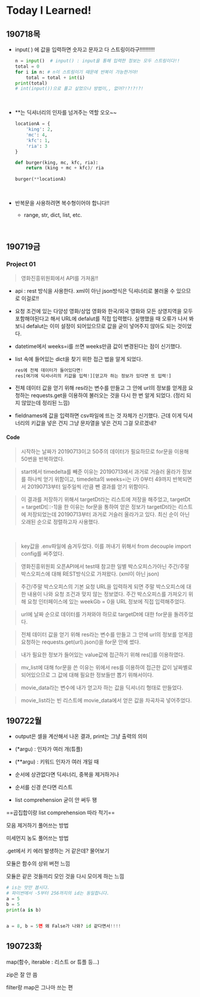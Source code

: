 # Today I Learned!

## 190718목

- input( ) 에 값을 입력하면 숫자고 문자고 다 스트링이라구!!!!!!!!!!

  ```python
  n = input()  # input() : input을 통해 입력한 정보는 모두 스트링이다!!
  total = 0
  for i in n: # n이 스트링이기 때문에 반복이 가능한거야!
      total = total + int(i)
  print(total)
  # int(input())으로 풀고 싶었으나 방법이,, 없어?!?!?!?!
  ```

  <br>

- **는 딕셔너리의 인자를 넘겨주는 역할 오오~~

  ```python
  locationA = {
      'king': 2,
      'mc': 4,
      'kfc': 1,
      'ria': 3
  }
  
  def burger(king, mc, kfc, ria):
      return (king + mc + kfc)/ ria
      
  burger(**locationA) 
  ```

  <br>

- 반복문을 사용하려면 복수형이어야 합니다!!

  - range, str, dict, list, etc.

<br>

## 190719금

### Project 01

> 영화진흥위원회에서 API를 가져옴!!

- api : rest 방식을 사용한다. xml이 아닌 json방식은 딕셔너리로 불러올 수 있으므로 이걸로!!

- 요청 조건에 있는 다양성 영화/상업 영화와 한국/외국 영화와 모든 상영지역을 모두 포함해야된다고 해서 URL에 defalut를 직접 입력했다. 실행했을 때 오류가 나서 봐보니 defalut는 이미 설정이 되어있으므로 값을 굳이 넣어주지 않아도 되는 것이었다.

- datetime에서 weeks=i를 쓰면 weeks만큼 값이 변경된다는 점이 신기했다.

- list 속에 들어있는 dict을 찾기 위한 접근 법을 알게 되었다.

  ```python
  res에 전체 데이터가 들어있다면!
  res[여기에 딕셔너리의 키값을 입력!][얻고자 하는 정보가 있다면 또 입력!]
  ```

- 전체 데이터 값을 얻기 위해 res라는 변수를 만들고 그 안에 url의 정보를 얻게끔 요청하는 requests.get을 이용하여 불러오는 것을 다시 한 번 알게 되었다. (정리 되지 않았는데 정리된 느낌)

- fieldnames에 값을 입력하면 csv파일에 뜨는 것 자체가 신기했다. 근데 이게 딕셔너리의 키값을 넣은 건지 그냥 문자열을 넣은 건지 그걸 모르겠네? 

#### Code

> 시작하는 날짜가 20190713이고 50주의 데이터가 필요하므로 for문을 이용해 50번을 반복하였다.

> start에서 timedelta를 빼준 이유는 20190713에서 과거로 거슬러 올라가 정보를 하나씩 얻기 위함이고, timedelta의 weeks=i는 i가 0부터 49까지 반복되면서 20190713부터 일주일씩 i만큼 뺀 결과를 얻기 위함이다. 

> 이 결과를 저장하기 위해서 targetDt라는 리스트에 저장을 해주었고, targetDt = targetDt[::-1]을 한 이유는 for문을 통하여 얻은 정보가 targetDt라는 리스트에 저장되었는데 20190713부터 과거로 거슬러 올라가고 있다. 최신 순이 아닌 오래된 순으로 정렬하고자 사용했다.

<br>

> key값을 .env파일에 숨겨두었다. 이를 꺼내기 위해서 from decouple import config를 써주었다.

> 영화진흥위원회 오픈API에서 test때 참고한 일별 박스오피스가아닌 주간/주말 박스오피스에 대해 REST방식으로 가져왔다. (xml이 아닌 json) 

> 주간/주말 박스오피스의 기본 요청 URL을 입력하게 되면 주말 박스오피스에 대한 내용이 나와 요청 조건과 맞지 않는 정보였다. 주간 박스오피스를 가져오기 위해 요청 인터페이스에 있는 weekGb = 0을 URL 정보에 직접 입력해주었다.

> url에 날짜 순으로 데이터를 가져와야 하므로 targetDt에 대한 for문을 돌려주었다. 

> 전체 데이터 값을 얻기 위해 res라는 변수를 만들고 그 안에 url의 정보를 얻게끔 요청하는 requests.get(url).json()을 for문 안에 썼다.

> 내가 필요한 정보가 들어있는 value값에 접근하기 위해 res[]를 이용하였다.

> mv_list에 대해 for문을 쓴 이유는 위에서 res를 이용하여 접근한 값이 날짜별로 되어있으므로 그 값에 대해 필요한 정보들만 뽑기 위해서이다. 

> movie_data라는 변수에 내가 얻고자 하는 값을 딕셔너리 형태로 만들었다.

> movie_list라는 빈 리스트에 movie_data에서 얻은 값을 차곡차곡 넣어주었다.

## 190722월

- output은 셀을 계산해서 나온 결과, print는 그냥 출력의 의미

- (*argu) : 인자가 여러 개(튜플)
- (**argu) : 키워드 인자가 여러 개일 때

- 순서에 상관없다면 딕셔너리, 중복을 제거하거나
- 순서를 신경 쓴다면 리스트

- list comprehension 굳이 안 써두 됑

==곱집합이랑  list comprehension 따라 적기==



모음 제거하기 풀어쓰는 방법

미세먼지 농도 풀어쓰는 방법

.get에서 키 에러 발생하는 거 같은데? 물어보기

모듈은 함수의 상위 버전 느낌

모듈은 같은 것들끼리 모인 것을 다시 모이게 하는 느낌

```python
# is는 맛만 봅시다.
# 파이썬에서 -5부터 256까지의 id는 동일합니다.
a = 5
b = 5
print(a is b)


a = 8, b = 5면 왜 False가 나와? id 같다면서!!!!
```

## 190723화

map(함수, iterable : 리스트 or 튜플 등...)

zip은 잘 안 씀

filter랑 map은 그나마 쓰는 편







































